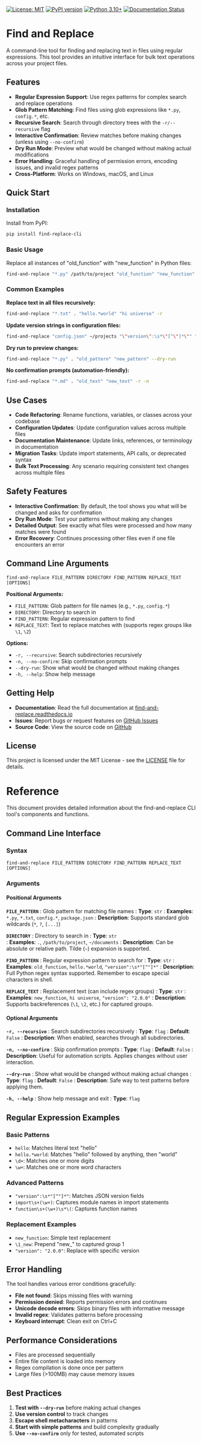 [![License: MIT](https://img.shields.io/badge/License-MIT-yellow.svg)](https://opensource.org/licenses/MIT)
[![PyPI version](https://badge.fury.io/py/find-replace-cli.svg)](https://badge.fury.io/py/find-replace-cli)
[![Python 3.10+](https://img.shields.io/badge/python-3.10+-blue.svg)](https://www.python.org/downloads/)
[![Documentation Status](https://readthedocs.org/projects/find-and-replace/badge/?version=latest)](https://find-and-replace.readthedocs.io/en/latest/?badge=latest)

# Find and Replace

A command-line tool for finding and replacing text in files using regular expressions. This tool provides an intuitive interface for bulk text operations across your project files.

## Features

- **Regular Expression Support**: Use regex patterns for complex search and replace operations
- **Glob Pattern Matching**: Find files using glob expressions like `*.py`, `config.*`, etc.
- **Recursive Search**: Search through directory trees with the `-r/--recursive` flag
- **Interactive Confirmation**: Review matches before making changes (unless using `--no-confirm`)
- **Dry Run Mode**: Preview what would be changed without making actual modifications
- **Error Handling**: Graceful handling of permission errors, encoding issues, and invalid regex patterns
- **Cross-Platform**: Works on Windows, macOS, and Linux

## Quick Start

### Installation

Install from PyPI:

```bash
pip install find-replace-cli
```

### Basic Usage

Replace all instances of "old_function" with "new_function" in Python files:

```bash
find-and-replace "*.py" /path/to/project "old_function" "new_function"
```

### Common Examples

**Replace text in all files recursively:**
```bash
find-and-replace "*.txt" . "hello.*world" "hi universe" -r
```

**Update version strings in configuration files:**
```bash
find-and-replace "config.json" ~/projects "\"version\":\s*\"[^\"]*\"" "\"version\": \"2.0.0\"" -r
```

**Dry run to preview changes:**
```bash
find-and-replace "*.py" . "old_pattern" "new_pattern" --dry-run
```

**No confirmation prompts (automation-friendly):**
```bash
find-and-replace "*.md" . "old_text" "new_text" -r -n
```

## Use Cases

- **Code Refactoring**: Rename functions, variables, or classes across your codebase
- **Configuration Updates**: Update configuration values across multiple files
- **Documentation Maintenance**: Update links, references, or terminology in documentation
- **Migration Tasks**: Update import statements, API calls, or deprecated syntax
- **Bulk Text Processing**: Any scenario requiring consistent text changes across multiple files

## Safety Features

- **Interactive Confirmation**: By default, the tool shows you what will be changed and asks for confirmation
- **Dry Run Mode**: Test your patterns without making any changes
- **Detailed Output**: See exactly what files were processed and how many matches were found
- **Error Recovery**: Continues processing other files even if one file encounters an error

## Command Line Arguments

```
find-and-replace FILE_PATTERN DIRECTORY FIND_PATTERN REPLACE_TEXT [OPTIONS]
```

**Positional Arguments:**
- `FILE_PATTERN`: Glob pattern for file names (e.g., `*.py`, `config.*`)
- `DIRECTORY`: Directory to search in
- `FIND_PATTERN`: Regular expression pattern to find
- `REPLACE_TEXT`: Text to replace matches with (supports regex groups like `\1`, `\2`)

**Options:**
- `-r, --recursive`: Search subdirectories recursively
- `-n, --no-confirm`: Skip confirmation prompts
- `--dry-run`: Show what would be changed without making changes
- `-h, --help`: Show help message

## Getting Help

- **Documentation**: Read the full documentation at [find-and-replace.readthedocs.io](https://find-and-replace.readthedocs.io/)
- **Issues**: Report bugs or request features on [GitHub Issues](https://github.com/apisani1/find-and-replace/issues)
- **Source Code**: View the source code on [GitHub](https://github.com/apisani1/find-and-replace)

## License

This project is licensed under the MIT License - see the [LICENSE](https://github.com/apisani1/find-and-replace/blob/main/LICENSE) file for details.
# Reference

This document provides detailed information about the find-and-replace CLI tool's components and functions.

## Command Line Interface

### Syntax

```
find-and-replace FILE_PATTERN DIRECTORY FIND_PATTERN REPLACE_TEXT [OPTIONS]
```

### Arguments

#### Positional Arguments

**`FILE_PATTERN`**
: Glob pattern for matching file names
: **Type**: `str`
: **Examples**: `*.py`, `*.txt`, `config.*`, `package.json`
: **Description**: Supports standard glob wildcards (`*`, `?`, `[...]`)

**`DIRECTORY`**
: Directory to search in
: **Type**: `str`  
: **Examples**: `.`, `/path/to/project`, `~/documents`
: **Description**: Can be absolute or relative path. Tilde (`~`) expansion is supported.

**`FIND_PATTERN`**
: Regular expression pattern to search for
: **Type**: `str`
: **Examples**: `old_function`, `hello.*world`, `"version":\s*"[^"]*"`
: **Description**: Full Python regex syntax supported. Remember to escape special characters in shell.

**`REPLACE_TEXT`**
: Replacement text (can include regex groups)
: **Type**: `str`
: **Examples**: `new_function`, `hi universe`, `"version": "2.0.0"`
: **Description**: Supports backreferences (`\1`, `\2`, etc.) for captured groups.

#### Optional Arguments

**`-r, --recursive`**
: Search subdirectories recursively
: **Type**: `flag`
: **Default**: `False`
: **Description**: When enabled, searches through all subdirectories.

**`-n, --no-confirm`**
: Skip confirmation prompts
: **Type**: `flag`
: **Default**: `False`
: **Description**: Useful for automation scripts. Applies changes without user interaction.

**`--dry-run`**
: Show what would be changed without making actual changes
: **Type**: `flag`
: **Default**: `False`
: **Description**: Safe way to test patterns before applying them.

**`-h, --help`**
: Show help message and exit
: **Type**: `flag`

## Regular Expression Examples

### Basic Patterns

- `hello`: Matches literal text "hello"
- `hello.*world`: Matches "hello" followed by anything, then "world"
- `\d+`: Matches one or more digits
- `\w+`: Matches one or more word characters

### Advanced Patterns

- `"version":\s*"[^"]*"`: Matches JSON version fields
- `import\s+(\w+)`: Captures module names in import statements
- `function\s+(\w+)\s*\(`: Captures function names

### Replacement Examples

- `new_function`: Simple text replacement
- `\1_new`: Prepend "new_" to captured group 1
- `"version": "2.0.0"`: Replace with specific version

## Error Handling

The tool handles various error conditions gracefully:

- **File not found**: Skips missing files with warning
- **Permission denied**: Reports permission errors and continues
- **Unicode decode errors**: Skips binary files with informative message
- **Invalid regex**: Validates patterns before processing
- **Keyboard interrupt**: Clean exit on Ctrl+C

## Performance Considerations

- Files are processed sequentially
- Entire file content is loaded into memory
- Regex compilation is done once per pattern
- Large files (>100MB) may cause memory issues

## Best Practices

1. **Test with `--dry-run`** before making actual changes
2. **Use version control** to track changes
3. **Escape shell metacharacters** in patterns
4. **Start with simple patterns** and build complexity gradually
5. **Use `--no-confirm`** only for tested, automated scripts